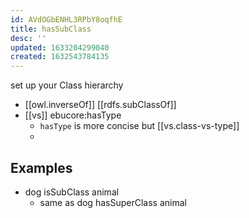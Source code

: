 ```yaml
---
id: AVdOGbENHL3RPbY8oqfhE
title: hasSubClass
desc: ''
updated: 1633204299040
created: 1632543784135
---
```

set up your Class hierarchy

- [[owl.inverseOf]] [[rdfs.subClassOf]]
- [[vs]] ebucore:hasType
  - `hasType` is more concise but [[vs.class-vs-type]]
  - 
    
## Examples

- dog isSubClass animal
  - same as dog hasSuperClass animal
